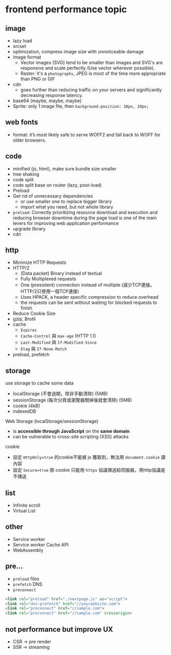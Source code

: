 # frontend performance topic

## image
- lazy load
- srcset
- optimization, compress image size with unnoticeable damage
- image format
  - Vector images (SVG) tend to be smaller than images and SVG's are responsive and scale perfectly (Use vector wherever possible).
  - Raster: it's a `photographs`, JPEG is most of the time more appropriate than PNG or GIF
- cdn
  - goes further than reducing traffic on your servers and significantly decreasing response latency.
- base64 (maybe, maybe, maybe)
- Sprite: only 1 image file, then `background-position: 10px, 10px;`

## web fonts
- format: it’s most likely safe to serve WOFF2 and fall back to WOFF for older browsers.

## code 
- minified (js, html), make sure bundle size smaller
- tree shaking
- code split
- code split base on router (lazy, post-load)
- Preload
- Get rid of unnecessary dependencies
  - or use smaller one to replace bigger library
  - import what you need, but not whole library
- `preload`: Correctly prioritizing resource download and execution and reducing browser downtime during the page load is one of the main levers for improving web application performance
- upgrade library
- cdn


## http
- Minimize HTTP Requests
- HTTP/2
  - (Data packet) Binary instead of textual
  - Fully Multiplexed requests
  - One (presistent) connection instead of multiple (減少TCP連接。HTTP/2只使用一個TCP連接)
  - Uses HPACK, a header specific compression to reduce overhead
  - the requests can be sent without waiting for blocked requests to finish
- Reduce Cookie Size
- gzip, Brotli
- cache
  - `Expires`
  - `Cache-Control` 與 `max-age` (HTTP 1.1)
  - `Last-Modified` 與 `If-Modified-Since`
  - `Etag` 與 `If-None-Match`
- preload, prefetch


## storage
use storage to cache some data

- localStorage (不會過期，除非手動清除) (5MB)
- sessionStorage (每次分頁或瀏覽器關掉後就會清除) (5MB)
- cookie (4kB)
- indexedDB

Web Storage (localStorage/sessionStorage)
- is **accessible through JavaScript** on the **same domain**
- can be vulnerable to cross-site scripting (XSS) attacks

cookie
- 設定 `HttpOnly=true` 的cookie不能被 js 獲取到，無法用 `document.cookie` 讀內容
- 設定 `Secure=true` 那 cookie 只能用 `https` 協議傳送給伺服器，用http協議是不傳送


## list
- Infinite scroll
- Virtual List


## other
- Service worker
- Service worker Cache API
- WebAssembly

## pre...
- `preload` files
- `prefetch` DNS
- `preconnect`

```html
<link rel="preload" href="./nextpage.js" as="script">
<link rel="dns-prefetch" href="//yourwebsite.com">
<link rel="preconnect" href="//sample.com">
<link rel="preconnect" href="//sample.com" crossorigin>
```

## not performance but improve UX
- CSR -> pre render
- SSR -> streaming

